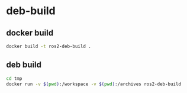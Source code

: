 # deb-build

## docker build
```bash
docker build -t ros2-deb-build .
```

## deb build
```bash
cd tmp
docker run -v $(pwd):/workspace -v $(pwd):/archives ros2-deb-build
```